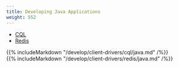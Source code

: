 ```yaml
---
title: Developing Java Applications
weight: 552
---
```


<ul class="nav nav-tabs">
  <li class="active">
    <a data-toggle="tab" href="#cql">
      <i class="fa fa-database" aria-hidden="true"></i>
      CQL
    </a>
  </li>
  <li >
    <a data-toggle="tab" href="#redis">
      <i class="fa fa-bolt" aria-hidden="true"></i>
      Redis
    </a>
  </li>
</ul>

<div class="tab-content">
  <div id="cql" class="tab-pane fade in active">
    {{% includeMarkdown "/develop/client-drivers/cql/java.md" /%}}
  </div>
  <div id="redis" class="tab-pane fade">
    {{% includeMarkdown "/develop/client-drivers/redis/java.md" /%}}
  </div>
</div>

